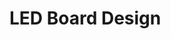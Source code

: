 # LED Board Design

<script src="../assets/three.js"></script>
<script src="../assets/OrbitControls.js"></script>
<script src="../assets/VRMLLoader.js"></script>
<script src="../assets/WebGL.js"></script>
<script src="../assets/LEDBoard.js"></script>